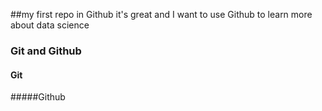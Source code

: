 ##my first repo in Github
it's great and I want to use Github to learn more about data science
### Git and Github 
#### Git
#####Github
